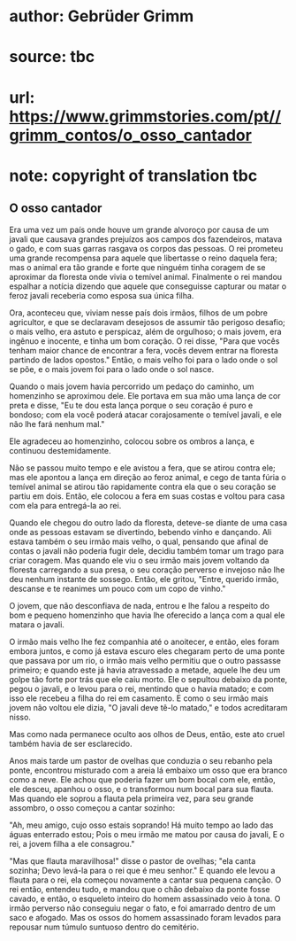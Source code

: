 # author: Gebrüder Grimm
# source: tbc
# url: https://www.grimmstories.com/pt//grimm_contos/o_osso_cantador
# note: copyright of translation tbc

## O osso cantador 

Era uma vez um país onde houve um grande alvoroço por causa de um javali
que causava grandes prejuízos aos campos dos fazendeiros, matava o gado,
e com suas garras rasgava os corpos das pessoas. O rei prometeu uma
grande recompensa para aquele que libertasse o reino daquela fera; mas o
animal era tão grande e forte que ninguém tinha coragem de se aproximar
da floresta onde vivia o temível animal. Finalmente o rei mandou
espalhar a notícia dizendo que aquele que conseguisse capturar ou matar
o feroz javali receberia como esposa sua única filha.

Ora, aconteceu que, viviam nesse país dois irmãos, filhos de um pobre
agricultor, e que se declaravam desejosos de assumir tão perigoso
desafio; o mais velho, era astuto e perspicaz, além de orgulhoso; o mais
jovem, era ingênuo e inocente, e tinha um bom coração. O rei disse,
"Para que vocês tenham maior chance de encontrar a fera, vocês devem
entrar na floresta partindo de lados opostos." Então, o mais velho foi
para o lado onde o sol se põe, e o mais jovem foi para o lado onde o sol
nasce.

Quando o mais jovem havia percorrido um pedaço do caminho, um homenzinho
se aproximou dele. Ele portava em sua mão uma lança de cor preta e
disse, "Eu te dou esta lança porque o seu coração é puro e bondoso; com
ela você poderá atacar corajosamente o temível javali, e ele não lhe
fará nenhum mal."

Ele agradeceu ao homenzinho, colocou sobre os ombros a lança, e
continuou destemidamente.

Não se passou muito tempo e ele avistou a fera, que se atirou contra
ele; mas ele apontou a lança em direção ao feroz animal, e cego de tanta
fúria o temível animal se atirou tão rapidamente contra ela que o seu
coração se partiu em dois. Então, ele colocou a fera em suas costas e
voltou para casa com ela para entregá-la ao rei.

Quando ele chegou do outro lado da floresta, deteve-se diante de uma
casa onde as pessoas estavam se divertindo, bebendo vinho e dançando.
Ali estava também o seu irmão mais velho, o qual, pensando que afinal de
contas o javali não poderia fugir dele, decidiu também tomar um trago
para criar coragem. Mas quando ele viu o seu irmão mais jovem voltando
da floresta carregando a sua presa, o seu coração perverso e invejoso
não lhe deu nenhum instante de sossego. Então, ele gritou, "Entre,
querido irmão, descanse e te reanimes um pouco com um copo de vinho."

O jovem, que não desconfiava de nada, entrou e lhe falou a respeito do
bom e pequeno homenzinho que havia lhe oferecido a lança com a qual ele
matara o javali.

O irmão mais velho lhe fez companhia até o anoitecer, e então, eles
foram embora juntos, e como já estava escuro eles chegaram perto de uma
ponte que passava por um rio, o irmão mais velho permitiu que o outro
passasse primeiro; e quando este já havia atravessado a metade, aquele
lhe deu um golpe tão forte por trás que ele caiu morto. Ele o sepultou
debaixo da ponte, pegou o javali, e o levou para o rei, mentindo que o
havia matado; e com isso ele recebeu a filha do rei em casamento. E como
o seu irmão mais jovem não voltou ele dizia, "O javali deve tê-lo
matado," e todos acreditaram nisso.

Mas como nada permanece oculto aos olhos de Deus, então, este ato cruel
também havia de ser esclarecido.

Anos mais tarde um pastor de ovelhas que conduzia o seu rebanho pela
ponte, encontrou misturado com a areia lá embaixo um osso que era branco
como a neve. Ele achou que poderia fazer um bom bocal com ele, então,
ele desceu, apanhou o osso, e o transformou num bocal para sua flauta.
Mas quando ele soprou a flauta pela primeira vez, para seu grande
assombro, o osso começou a cantar sozinho:

"Ah, meu amigo, cujo osso estais soprando!
Há muito tempo ao lado das águas enterrado estou;
Pois o meu irmão me matou por causa do javali,
E o rei, a jovem filha a ele consagrou."

"Mas que flauta maravilhosa!" disse o pastor de ovelhas; "ela canta
sozinha; Devo levá-la para o rei que é meu senhor." E quando ele levou
a flauta para o rei, ela começou novamente a cantar sua pequena canção.
O rei então, entendeu tudo, e mandou que o chão debaixo da ponte fosse
cavado, e então, o esqueleto inteiro do homem assassinado veio à tona. O
irmão perverso não conseguiu negar o fato, e foi amarrado dentro de um
saco e afogado. Mas os ossos do homem assassinado foram levados para
repousar num túmulo suntuoso dentro do cemitério.
